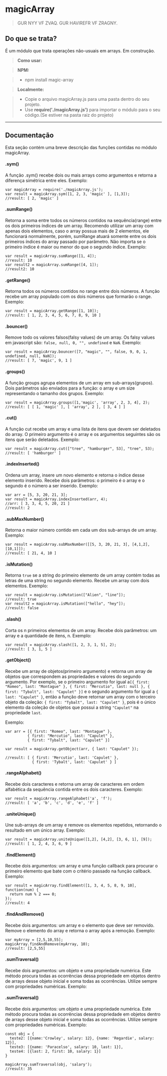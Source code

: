 magicArray
===================

> GUR NYY VF ZVAQ. GUR HAVIREFR VF ZRAGNY.

Do que se trata?
-------------

É um módulo que trata operações não-usuais em arrays. Em construção.

> **Como usar:**

> **NPM:**

> - npm install magic-array

> **Localmente:**

> - Copie o arquivo magicArray.js para uma pasta dentro do seu projeto.
> - Use **require('./magicArray.js')** para importar o módulo para o seu código.(Se estiver na pasta raiz do projeto)

----------


Documentação
-------------------
Esta seção contém uma breve descrição das funções contidas no módulo magicArray.



#### <i class="icon-refresh"></i> .sym()
A função .sym() recebe dois ou mais arrays como argumentos e retorna a diferença simétrica entre eles.
	Exemplo:

    var magicArray = require('./magicArray.js');
    var result = magicArray.sym([1, 2, 3, 'magic' ], [1,3]);
    //result: [ 2, 'magic' ]

#### <i class="icon-refresh"></i> .sumRange()
Retorna a soma entre todos os números contidos na sequência(range) entre os dois primeiros índices de um array. Recomendo utilizar um array com apenas dois elementos, caso o array possua mais de 2 elementos, ele funcionará normalmente, porém, sumRange atuará somente entre os dois primeiros índices do array passado por parâmetro. Não importa se o primeiro índice é maior ou menor do que o segundo índice.
Exemplo:

    var result = magicArray.sumRange([1, 4]);
    //result: 10
    var result2 = magicArray.sumRange([4, 1]);
    //result2: 10

#### <i class="icon-refresh"></i> .getRange()
Retorna todos os números contidos no range entre dois números. A função recebe um array populado com os dois números que formarão o range.
Exemplo:

    var result = magicArray.getRange([1, 10]);
    //result: [ 1, 2, 3, 4, 5, 6, 7, 8, 9, 10 ]

#### <i class="icon-refresh"></i> .bouncer()
Remove todo os valores falsos(falsy values) de um array. Os falsy values em javascript são: `false, null, 0, "", undefined` e `NaN`.
Exemplo:

    var result = magicArray.bouncer([7, "magic", "", false, 9, 0, 1, undefined, null, NaN]);
    //result: [ 7, 'magic', 9, 1 ]

#### <i class="icon-refresh"></i> .groups()
A função groups agrupa elementos de um array em sub-arrays(grupos). Dois parâmetros são enviados para a função: o array e um size representando o tamanho dos grupos.
Exemplo:

    var result = magicArray.groups([1,'magic', 'array', 2, 3, 4], 2);
    //result: [ [ 1, 'magic' ], [ 'array', 2 ], [ 3, 4 ] ]

#### <i class="icon-refresh"></i> .cut()
A função cut recebe um array e uma lista de itens que devem ser deletados do array. O primeiro argumento é o array e os argumentos seguintes são os itens que serão deletados.
Exemplo:

    var result = magicArray.cut(["tree", "hamburger", 53], "tree", 53);
    //result: [ 'hamburger' ]

#### <i class="icon-refresh"></i> .indexInserted()
Ordena um array, insere um novo elemento e retorna o índice desse elemento inserido. Recebe dois parâmetros: o primeiro é o array e o segundo é o número a ser inserido.
Exemplo:

    var arr = [5, 3, 20, 21, 3];
    var result = magicArray.indexInserted(arr, 4);
    //arr: [ 3, 3, 4, 5, 20, 21 ]
    //result: 2
#### <i class="icon-refresh"></i> .subMaxNumber()
Retorna o maior número contido em cada um dos sub-arrays de um array.
Exemplo:

    var result = magicArray.subMaxNumber([[5, 3, 20, 21, 3], [4,1,2],[10,1]]);
    //result: [ 21, 4, 10 ]

#### <i class="icon-refresh"></i> .isMutation()
Retorna `true` se a string do primeiro elemento de um array contém todas as letras de uma string no segundo elemento. Recebe um array com dois elementos.
Exemplo:

    var result = magicArray.isMutation(["Alien", "line"]);
    //result: true
    var result2 = magicArray.isMutation(["hello", "hey"]);
    //result: false
#### <i class="icon-refresh"></i> .slash()
Corta os n primeiros elementos de um array. Recebe dois parâmetros: um array e a quantidade de itens, n.
Exemplo:

    var result = magicArray.slash([1, 2, 3, 1, 5], 2);
    //result: [ 3, 1, 5 ]

#### <i class="icon-refresh"></i> .getObject()
Recebe um array de objetos(primeiro argumento) e retorna um array de objetos que correspondem as propriedades e valores do segundo argumento. Por exemplo, se o primeiro argumento for igual a`[{ first: "Romeo", last: "Montague" }, { first: "Mercutio", last: null }, { first: "Tybalt", last: "Capulet" }]` e o segundo argumento for igual a `{ last: "Capulet" }`, então a função deve retornar um array com o terceiro objeto da coleção: `{ first: "Tybalt", last: "Capulet" }`, pois é o único elemento da coleção de objetos que possui a string `"Capulet"` na propriedade `last`.

Exemplo:

    var arr = [{ first: "Romeo", last: "Montague" },
              { first: "Mercutio", last: "Capulet" },
              { first: "Tybalt", last: "Capulet" }]

    var result = magicArray.getObject(arr, { last: "Capulet" });

    //result: [ { first: 'Mercutio', last: 'Capulet' },
    	        { first: 'Tybalt', last: 'Capulet' } ]

#### <i class="icon-refresh"></i> .rangeAlphabet()
Recebe dois caracteres e retorna um array de caracteres em ordem alfabética da sequência contida entre os dois caracteres.
Exemplo:

    var result = magicArray.rangeAlphabet('a', 'f');
    //result: [ 'a', 'b', 'c', 'd', 'e', 'f' ]

#### <i class="icon-refresh"></i> .uniteUnique()

Une sub-arrays de um array e remove os elementos repetidos, retornando o resultado em um único array.
Exemplo:

    var result = magicArray.uniteUnique([1,2], [4,2], [3, 6, 1], [9]);
    //result: [ 1, 2, 4, 3, 6, 9 ]

#### <i class="icon-refresh"></i> .findElement()
Recebe dois argumentos: um array e uma função callback para procurar o primeiro elemento que bate com o critério passado na função callback.
Exemplo:

    var result = magicArray.findElement([1, 3, 4, 5, 8, 9, 10], function(num) {
      return num % 2 === 0;
    });
    //result: 4

#### <i class="icon-refresh"></i> .findAndRemove()
Recebe dois argumentos: um array e o elemento que deve ser removido.
Remove o elemento do array e retorna o array após a remoção.
Exemplo:

    var myArray = [2,5,10,55];
    magicArray.findAndRemove(myArray, 10);
    //result: [2,5,55]

#### <i class="icon-refresh"></i> .sumTraversal()		
 Recebe dois argumentos: um objeto e uma propriedade numérica. Este método procura todas as ocorrências dessa propriedade em objetos dentro de arrays desse objeto inicial e soma todas as ocorrências. Utilize sempre com propriedades numéricas.
Exemplo:

#### <i class="icon-refresh"></i> .sumTraversal()		
 Recebe dois argumentos: um objeto e uma propriedade numérica. Este método procura todas as ocorrências dessa propriedade em objetos dentro de arrays desse objeto inicial e soma todas as ocorrências. Utilize sempre com propriedades numéricas.
Exemplo:

    const obj = {
      teste2: [{name:'Crowley', salary: 12}, {name: 'Regardie', salary: 12}],
      teste3: [{name: 'Paracelso', salary: 10, last: 1}],
      teste4: [{last: 2, first: 10, salary: 1}]
    }

    magicArray.sumTraversal(obj, 'salary');
    //result: 35
